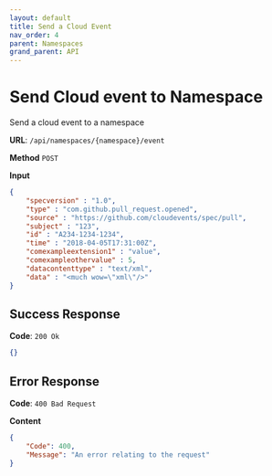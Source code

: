 ```yaml
---
layout: default
title: Send a Cloud Event
nav_order: 4
parent: Namespaces
grand_parent: API
---
```


# Send Cloud event to Namespace

Send a cloud event to a namespace

**URL**: `/api/namespaces/{namespace}/event`

**Method** `POST`

**Input**

```json
{
    "specversion" : "1.0",
    "type" : "com.github.pull_request.opened",
    "source" : "https://github.com/cloudevents/spec/pull",
    "subject" : "123",
    "id" : "A234-1234-1234",
    "time" : "2018-04-05T17:31:00Z",
    "comexampleextension1" : "value",
    "comexampleothervalue" : 5,
    "datacontenttype" : "text/xml",
    "data" : "<much wow=\"xml\"/>"
}
```

## Success Response

**Code**: `200 Ok`

```json
{}
```

## Error Response

**Code**: `400 Bad Request`

**Content**

```json
{
    "Code": 400,
    "Message": "An error relating to the request"
}
```